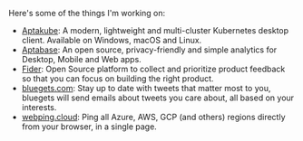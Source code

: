 Here's some of the things I'm working on:

- [Aptakube](https://aptakube.com): A modern, lightweight and multi-cluster Kubernetes desktop client. Available on Windows, macOS and Linux.
- [Aptabase](https://aptabase.com): An open source, privacy-friendly and simple analytics for Desktop, Mobile and Web apps.
- [Fider](https://fider.io): Open Source platform to collect and prioritize product feedback so that you can focus on building the right product.
- [bluegets.com](https://bluegets.com): Stay up to date with tweets that matter most to you, bluegets will send emails about tweets you care about, all based on your interests.
- [webping.cloud](https://webping.cloud): Ping all Azure, AWS, GCP (and others) regions directly from your browser, in a single page.
